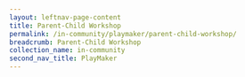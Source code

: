 ```yaml
---
layout: leftnav-page-content
title: Parent-Child Workshop
permalink: /in-community/playmaker/parent-child-workshop/
breadcrumb: Parent-Child Workshop
collection_name: in-community
second_nav_title: PlayMaker
---
```

